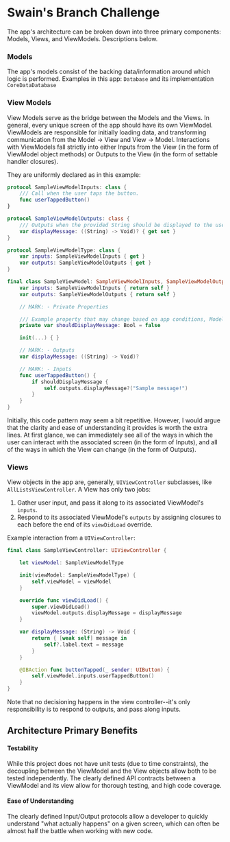 # Swain's Branch Challenge

The app's architecture can be broken down into three primary components: Models, Views, and ViewModels. Descriptions below.

### Models
The app's models consist of the backing data/information around which logic is performed. Examples in this app: `Database`  and its implementation `CoreDataDatabase`

### View Models
View Models serve as the bridge between the Models and the Views. In general, every unique screen of the app should have its own ViewModel. ViewModels are responsible for initially loading data, and transforming communication from the Model -> View and View -> Model. Interactions with ViewModels fall strictly into either Inputs from the View (in the form of ViewModel object methods) or Outputs to the View (in the form of settable handler closures).

They are uniformly declared as in this example:

```swift
protocol SampleViewModelInputs: class {
    /// Call when the user taps the button.
    func userTappedButton()
}

protocol SampleViewModelOutputs: class {
    /// Outputs when the provided String should be displayed to the user.
    var displayMessage: ((String) -> Void)? { get set }
}

protocol SampleViewModelType: class {
    var inputs: SampleViewModelInputs { get }
    var outputs: SampleViewModelOutputs { get }
}

final class SampleViewModel: SampleViewModelInputs, SampleViewModelOutputs, SampleViewModelType {
    var inputs: SampleViewModelInputs { return self }
    var outputs: SampleViewModelOutputs { return self }

    // MARK: - Private Properties

    /// Example property that may change based on app conditions, Model information, etc.
    private var shouldDisplayMessage: Bool = false

    init(...) { }

    // MARK: - Outputs
    var displayMessage: ((String) -> Void)?

    // MARK: - Inputs
    func userTappedButton() {
        if shouldDisplayMessage {
            self.outputs.displayMessage?("Sample message!")
        }
    }
}
```

Initially, this code pattern may seem a bit repetitive. However, I would argue that the clarity and ease of understanding it provides is worth the extra lines. At first glance, we can immediately see all of the ways in which the user can interact with the associated screen (in the form of Inputs), and all of the ways in which the View can change (in the form of Outputs).

### Views
View objects in the app are, generally, `UIViewController` subclasses, like `AllListsViewController`. A View has only two jobs:

1. Gather user input, and pass it along to its associated ViewModel's `inputs`.
2. Respond to its associated ViewModel's `outputs` by assigning closures to each before the end of its `viewDidLoad` override.

Example interaction from a `UIViewController`:

```swift
final class SampleViewController: UIViewController {

    let viewModel: SampleViewModelType

    init(viewModel: SampleViewModelType) {
        self.viewModel = viewModel
    }

    override func viewDidLoad() {
        super.viewDidLoad()
        viewModel.outputs.displayMessage = displayMessage
    }

    var displayMessage: (String) -> Void { 
        return { [weak self] message in 
            self?.label.text = message
        }
    }

    @IBAction func buttonTapped(_ sender: UIButton) {
        self.viewModel.inputs.userTappedButton()
    }
}
```
Note that no decisioning happens in the view controller--it's only responsibility is to respond to outputs, and pass along inputs.

## Architecture Primary Benefits
#### Testability
While this project does not have unit tests (due to time constraints), the decoupling between the ViewModel and the View objects allow both to be tested independently. The clearly defined API contracts between a ViewModel and its view allow for thorough testing, and high code coverage.

#### Ease of Understanding
The clearly defined Input/Output protocols allow a developer to quickly understand "what actually happens" on a given screen, which can often be almost half the battle when working with new code.

